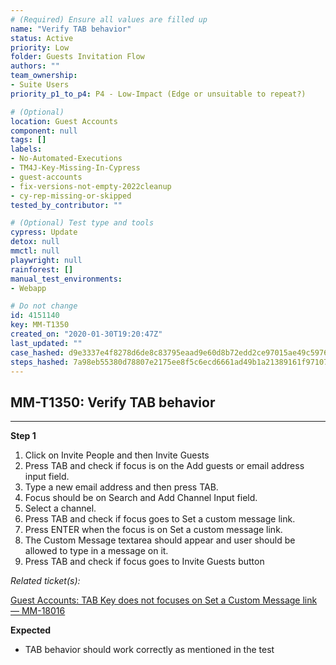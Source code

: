 ```yaml
---
# (Required) Ensure all values are filled up
name: "Verify TAB behavior"
status: Active
priority: Low
folder: Guests Invitation Flow
authors: ""
team_ownership:
- Suite Users
priority_p1_to_p4: P4 - Low-Impact (Edge or unsuitable to repeat?)

# (Optional)
location: Guest Accounts
component: null
tags: []
labels:
- No-Automated-Executions
- TM4J-Key-Missing-In-Cypress
- guest-accounts
- fix-versions-not-empty-2022cleanup
- cy-rep-missing-or-skipped
tested_by_contributor: ""

# (Optional) Test type and tools
cypress: Update
detox: null
mmctl: null
playwright: null
rainforest: []
manual_test_environments:
- Webapp

# Do not change
id: 4151140
key: MM-T1350
created_on: "2020-01-30T19:20:47Z"
last_updated: ""
case_hashed: d9e3337e4f8278d6de8c83795eaad9e60d8b72edd2ce97015ae49c5976d1fad1863424b57d4c85b6d1f3f184da7eb00f
steps_hashed: 7a98eb55380d78807e2175ee8f5c6ecd6661ad49b1a21389161f9710709451e39d09df8bbbdecfe2be1c7856e8be8884
---
```


<!-- (Auto-generated) Based on frontmatter's "key" and "name" -->

## MM-T1350: Verify TAB behavior

---

**Step 1**

1. Click on Invite People and then Invite Guests
2. Press TAB and check if focus is on the Add guests or email address input field.
3. Type a new email address and then press TAB.
4. Focus should be on Search and Add Channel Input field.
5. Select a channel.
6. Press TAB and check if focus goes to Set a custom message link.
7. Press ENTER when the focus is on Set a custom message link.
8. The Custom Message textarea should appear and user should be allowed to type in a message on it.
9. Press TAB and check if focus goes to Invite Guests button

_Related ticket(s):_

[Guest Accounts: TAB Key does not focuses on Set a Custom Message link — MM-18016](https://mattermost.atlassian.net/browse/MM-18016)

**Expected**

- TAB behavior should work correctly as mentioned in the test
